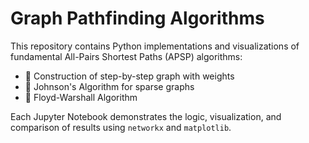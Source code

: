 # Graph Pathfinding Algorithms

This repository contains Python implementations and visualizations of fundamental All-Pairs Shortest Paths (APSP) algorithms:

- 📌 Construction of step-by-step graph with weights
- 🧠 Johnson's Algorithm for sparse graphs
- 🔁 Floyd-Warshall Algorithm

Each Jupyter Notebook demonstrates the logic, visualization, and comparison of results using `networkx` and `matplotlib`.
